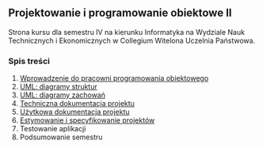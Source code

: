 ## Projektowanie i programowanie obiektowe II
Strona kursu dla semestru IV na kierunku Informatyka na Wydziale Nauk Technicznych i Ekonomicznych w Collegium Witelona Uczelnia Państwowa.

### Spis treści
1. [Wprowadzenie do pracowni programowania obiektowego](./classes/lab01.md)
1. [UML: diagramy struktur](./classes/lab02.md)
1. [UML: diagramy zachowań](./classes/lab03.md)
1. [Techniczna dokumentacja projektu](./classes/lab04.md)
1. [Użytkowa dokumentacja projektu](./classes/lab05)
1. [Estymowanie i specyfikowanie projektów](./classes/lab06)
1. Testowanie aplikacji
1. Podsumowanie semestru
